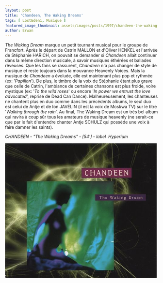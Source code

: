 ```yaml
---
layout: post
title: 'Chandeen, The Waking Dreams'
tags: [ LostEden1, Musique ]
featured_image_thumbnail: assets/images/posts/1997/chandeen-the-waking-dreams.jpg
author: Erwan
---
```


*The Waking Dream* marque un petit tournant musical pour le groupe de Francfort. Après le départ de Catrin MALLON et d'Oliver HENKEL et l'arrivée de Stéphanie HARICH, on pouvait se demander si *Chandeen* allait continuer dans la même direction musicale, à savoir musiques éthérées et ballades rêveuses. Que les fans se rassurent, *Chandeen* n'a pas changer de style de musique et reste toujours dans la mouvance Heavenly Voices. Mais la musique de *Chandeen* a évoluée, elle est maintenant plus pop et rythmée (ex: '*Papillon*'). De plus, le timbre de la voix de Stéphanie étant plus grave que celle de Catrin, l'ambiance de certaines chansons est plus froide, voire mystique (ex: '*To the wild roses*' ou encore '*In power we entrust the love advocated*', reprise de Dead Can Dance). Malheureusement, les chanteuses ne chantent plus en duo comme dans les précédents albums, le seul duo est celui de Antje et de Ion JAVELIN (il est la voix de Moskwa TV) sur le titre '*Walking through the rain*'. Au final, The Waking Dream est un très bel album qui ravira à coup sûr tous les amateurs de musique heavenly (ne serait-ce que par le fait d'entendre chanter Antje SCHULZ qui possède une voix à faire damner les saints).

*CHANDEEN - "The Waking Dreams" - [54'] - label  Hyperium*

![Chandeen, The Waking Dreams](assets/images/posts/1997/chandeen-the-waking-dreams.jpg) 